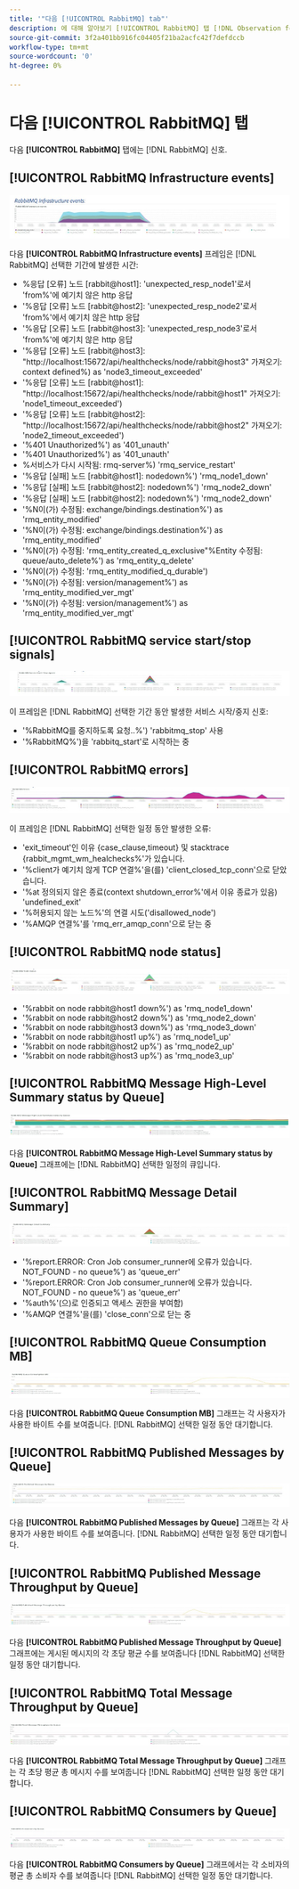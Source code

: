 ```yaml
---
title: '"다음 [!UICONTROL RabbitMQ] tab"'
description: 에 대해 알아보기 [!UICONTROL RabbitMQ] 탭 [!DNL Observation for Adobe Commerce].
source-git-commit: 3f2a401bb916fc04405f21ba2acfc42f7defdccb
workflow-type: tm+mt
source-wordcount: '0'
ht-degree: 0%

---
```


# 다음 [!UICONTROL RabbitMQ] 탭

다음 **[!UICONTROL RabbitMQ]** 탭에는 [!DNL RabbitMQ] 신호.

## [!UICONTROL RabbitMQ Infrastructure events]

![RabbitMQ 인프라 이벤트](../../assets/tools/observation-for-adobe-commerce/rabbitmq-tab-1.jpeg)

다음 **[!UICONTROL RabbitMQ Infrastructure events]** 프레임은 [!DNL RabbitMQ] 선택한 기간에 발생한 시간:

* %응답 [오류] 노드 [rabbit@host1]: &#39;unexpected_resp_node1&#39;로서 &#39;from%&#39;에 예기치 않은 http 응답
* &#39;%응답 [오류] 노드 [rabbit@host2]: &#39;unexpected_resp_node2&#39;로서 &#39;from%&#39;에서 예기치 않은 http 응답
* &#39;%응답 [오류] 노드 [rabbit@host3]: &#39;unexpected_resp_node3&#39;로서 &#39;from%&#39;에 예기치 않은 http 응답
* &#39;%응답 [오류] 노드 [rabbit@host3]: &quot;http://localhost:15672/api/healthchecks/node/rabbit@host3&quot; 가져오기: context defined%) as &#39;node3_timeout_exceeded&#39;
* &#39;%응답 [오류] 노드 [rabbit@host1]: &quot;http://localhost:15672/api/healthchecks/node/rabbit@host1&quot; 가져오기: &#39;node1_timeout_exceeded&#39;)
* &#39;%응답 [오류] 노드 [rabbit@host2]: &quot;http://localhost:15672/api/healthchecks/node/rabbit@host2&quot; 가져오기: &#39;node2_timeout_exceeded&#39;)
* &#39;%401 Unauthorized%&#39;) as &#39;401_unauth&#39;
* &#39;%401 Unauthorized%&#39;) as &#39;401_unauth&#39;
* %서비스가 다시 시작됨: rmq-server%) &#39;rmq_service_restart&#39;
* &#39;%응답 [실패] 노드 [rabbit@host1]: nodedown%&#39;) &#39;rmq_node1_down&#39;
* &#39;%응답 [실패] 노드 [rabbit@host2]: nodedown%&#39;) &#39;rmq_node2_down&#39;
* &#39;%응답 [실패] 노드 [rabbit@host2]: nodedown%&#39;) &#39;rmq_node2_down&#39;
* &#39;%N이(가) 수정됨: exchange/bindings.destination%&#39;) as &#39;rmq_entity_modified&#39;
* &#39;%N이(가) 수정됨: exchange/bindings.destination%&#39;) as &#39;rmq_entity_modified&#39;
* &#39;%N이(가) 수정됨: &#39;rmq_entity_created_q_exclusive&quot;%Entity 수정됨: queue/auto_delete%&#39;) as &#39;rmq_entity_q_delete&#39;
* &#39;%N이(가) 수정됨: &#39;rmq_entity_modified_q_durable&#39;)
* &#39;%N이(가) 수정됨: version/management%&#39;) as &#39;rmq_entity_modified_ver_mgt&#39;
* &#39;%N이(가) 수정됨: version/management%&#39;) as &#39;rmq_entity_modified_ver_mgt&#39;

## [!UICONTROL RabbitMQ service start/stop signals]

![RabbitMQ 서비스 시작/중지 신호](../../assets/tools/observation-for-adobe-commerce/rabbitmq-tab-2.jpeg)

이 프레임은 [!DNL RabbitMQ] 선택한 기간 동안 발생한 서비스 시작/중지 신호:

* &#39;%RabbitMQ를 중지하도록 요청..%&#39;) &#39;rabbitmq_stop&#39; 사용
* &#39;%RabbitMQ%&#39;)을 &#39;rabbitq_start&#39;로 시작하는 중

## [!UICONTROL RabbitMQ errors]

![RabbitMQ 오류](../../assets/tools/observation-for-adobe-commerce/rabbitmq-tab-3.jpeg)

이 프레임은 [!DNL RabbitMQ] 선택한 일정 동안 발생한 오류:

* &#39;exit_timeout&#39;인 이유 {case_clause,timeout} 및 stacktrace {rabbit_mgmt_wm_healchecks%&#39;가 있습니다.
* &#39;%client가 예기치 않게 TCP 연결%&#39;을(를) &#39;client_closed_tcp_conn&#39;으로 닫았습니다.
* &#39;%at 정의되지 않은 종료(context shutdown_error%&#39;에서 이유 종료가 있음) &#39;undefined_exit&#39;
* &#39;%허용되지 않는 노드%&#39;의 연결 시도(&#39;disallowed_node&#39;)
* &#39;%AMQP 연결%&#39;를 &#39;rmq_err_amqp_conn&#39;으로 닫는 중

## [!UICONTROL RabbitMQ node status]

![RabbitMQ 노드 상태](../../assets/tools/observation-for-adobe-commerce/rabbitmq-tab-4.jpeg)

* &#39;%rabbit on node rabbit@host1 down%&#39;) as &#39;rmq_node1_down&#39;
* &#39;%rabbit on node rabbit@host2 down%&#39;) as &#39;rmq_node2_down&#39;
* &#39;%rabbit on node rabbit@host3 down%&#39;) as &#39;rmq_node3_down&#39;
* &#39;%rabbit on node rabbit@host1 up%&#39;) as &#39;rmq_node1_up&#39;
* &#39;%rabbit on node rabbit@host2 up%&#39;) as &#39;rmq_node2_up&#39;
* &#39;%rabbit on node rabbit@host3 up%&#39;) as &#39;rmq_node3_up&#39;

## [!UICONTROL RabbitMQ Message High-Level Summary status by Queue]

![RabbitMQ 메시지 대기열별 상위 수준 요약 상태](../../assets/tools/observation-for-adobe-commerce/rabbitmq-tab-5.jpeg)

다음 **[!UICONTROL RabbitMQ Message High-Level Summary status by Queue]** 그래프에는 [!DNL RabbitMQ] 선택한 일정의 큐입니다.

## [!UICONTROL RabbitMQ Message Detail Summary]

![RabbitMQ 메시지 세부 정보 요약](../../assets/tools/observation-for-adobe-commerce/rabbitmq-tab-6.jpeg)

* &#39;%report.ERROR: Cron Job consumer_runner에 오류가 있습니다. NOT_FOUND - no queue%&#39;) as &#39;queue_err&#39;
* &#39;%report.ERROR: Cron Job consumer_runner에 오류가 있습니다. NOT_FOUND - no queue%&#39;) as &#39;queue_err&#39;
* &#39;%auth%&#39;(으)로 인증되고 액세스 권한을 부여함)
* &#39;%AMQP 연결%&#39;을(를) &#39;close_conn&#39;으로 닫는 중

## [!UICONTROL RabbitMQ Queue Consumption MB]

![RabbitMQ 큐 사용 MB](../../assets/tools/observation-for-adobe-commerce/rabbitmq-tab-7.jpeg)

다음 **[!UICONTROL RabbitMQ Queue Consumption MB]** 그래프는 각 사용자가 사용한 바이트 수를 보여줍니다. [!DNL RabbitMQ] 선택한 일정 동안 대기합니다.

## [!UICONTROL RabbitMQ Published Messages by Queue]

![RabbitMQ Published Messages by Queue](../../assets/tools/observation-for-adobe-commerce/rabbitmq-tab-8.jpeg)

다음 **[!UICONTROL RabbitMQ Published Messages by Queue]** 그래프는 각 사용자가 사용한 바이트 수를 보여줍니다. [!DNL RabbitMQ] 선택한 일정 동안 대기합니다.

## [!UICONTROL RabbitMQ Published Message Throughput by Queue]

![RabbitMQ가 게시한 큐별 메시지 처리량](../../assets/tools/observation-for-adobe-commerce/rabbitmq-tab-9.jpeg)

다음 **[!UICONTROL RabbitMQ Published Message Throughput by Queue]** 그래프에는 게시된 메시지의 각 초당 평균 수를 보여줍니다 [!DNL RabbitMQ] 선택한 일정 동안 대기합니다.

## [!UICONTROL RabbitMQ Total Message Throughput by Queue]

![큐별 RabbitMQ 총 메시지 처리량](../../assets/tools/observation-for-adobe-commerce/rabbitmq-tab-10.jpeg)

다음 **[!UICONTROL RabbitMQ Total Message Throughput by Queue]** 그래프는 각 초당 평균 총 메시지 수를 보여줍니다 [!DNL RabbitMQ] 선택한 일정 동안 대기합니다.

## [!UICONTROL RabbitMQ Consumers by Queue]

![큐별 RabbitMQ 소비자](../../assets/tools/observation-for-adobe-commerce/rabbitmq-tab-11.jpeg)

다음 **[!UICONTROL RabbitMQ Consumers by Queue]** 그래프에서는 각 소비자의 평균 총 소비자 수를 보여줍니다 [!DNL RabbitMQ] 선택한 일정 동안 대기합니다.
